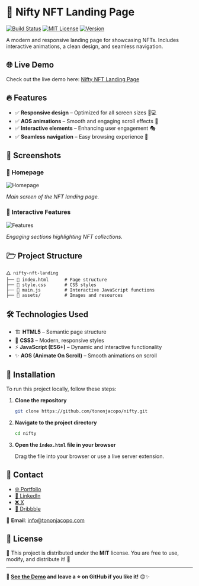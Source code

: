 # 🎨 Nifty NFT Landing Page

[![Build Status](https://img.shields.io/badge/build-passing-brightgreen)](https://github.com/tononjacopo/nifty/actions)
[![MIT License](https://img.shields.io/badge/license-MIT-blue)](LICENSE)
[![Version](https://img.shields.io/badge/version-1.0.0-orange)](https://github.com/tononjacopo/nifty/releases)

A modern and responsive landing page for showcasing NFTs. Includes interactive animations, a clean design, and seamless navigation.

## 🌐 Live Demo

Check out the live demo here: [Nifty NFT Landing Page](https://tononjacopo.com/nifty)

## 🔥 Features

- ✅ **Responsive design** – Optimized for all screen sizes 📱💻
- ✅ **AOS animations** – Smooth and engaging scroll effects 🔄
- ✅ **Interactive elements** – Enhancing user engagement 🎭
- ✅ **Seamless navigation** – Easy browsing experience 🚀

## 📸 Screenshots

### 🔹 Homepage

![Homepage](assets/images/homepage.png)

*Main screen of the NFT landing page.*

### 🔹 Interactive Features

![Features](assets/images/features.png)

*Engaging sections highlighting NFT collections.*

## 🗁 Project Structure

```plaintext
🛆 nifty-nft-landing
├── 💜 index.html      # Page structure
├── 🎨 style.css       # CSS styles
├── 🚀 main.js         # Interactive JavaScript functions
├── 📂 assets/         # Images and resources
```

## 🛠️ Technologies Used

- 🏗️ **HTML5** – Semantic page structure
- 🎨 **CSS3** – Modern, responsive styles
- ⚡ **JavaScript (ES6+)** – Dynamic and interactive functionality
- ✨ **AOS (Animate On Scroll)** – Smooth animations on scroll

## 🚀 Installation

To run this project locally, follow these steps:

1. **Clone the repository**

   ```bash
   git clone https://github.com/tononjacopo/nifty.git
   ```

2. **Navigate to the project directory**

   ```bash
   cd nifty
   ```

3. **Open the `index.html` file in your browser**

   Drag the file into your browser or use a live server extension.

## 📩 Contact

- [🌐 Portfolio](https://tononjacopo.com)
- [🔗 LinkedIn](https://it.linkedin.com/in/tononjacopo)
- [❌ X](https://x.com/devtononjacopo)
- [🎨 Dribbble](https://dribbble.com/tononjacopo)

📩 **Email**: [info@tononjacopo.com](mailto:info@tononjacopo.com)

## 📝 License

📝 This project is distributed under the **MIT** license. You are free to use, modify, and distribute it! 🚀

---

**🔗 [See the Demo](https://tononjacopo.com/nifty) and leave a ⭐ on GitHub if you like it!** 😊✨
```

